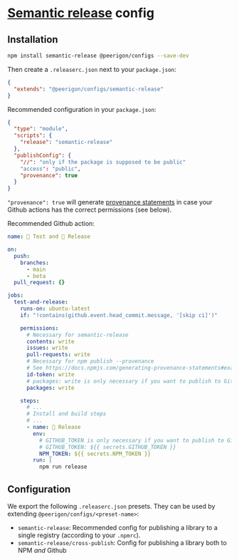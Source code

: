 # [Semantic release](https://semantic-release.gitbook.io/) config

## Installation

```sh
npm install semantic-release @peerigon/configs --save-dev
```

Then create a `.releaserc.json` next to your `package.json`:

```json
{
  "extends": "@peerigon/configs/semantic-release"
}
```

Recommended configuration in your `package.json`:

```json
{
  "type": "module",
  "scripts": {
    "release": "semantic-release"
  },
  "publishConfig": {
    "//": "only if the package is supposed to be public"
    "access": "public",
    "provenance": true
  }
}
```

`"provenance": true` will generate [provenance statements](https://docs.npmjs.com/generating-provenance-statements) in case your Github actions has the correct permissions (see below).

Recommended Github action:

```yaml
name: 🧪 Test and 🚀 Release

on:
  push:
    branches:
      - main
      - beta
  pull_request: {}

jobs:
  test-and-release:
    runs-on: ubuntu-latest
    if: "!contains(github.event.head_commit.message, '[skip ci]')"

    permissions:
      # Necessary for semantic-release
      contents: write
      issues: write
      pull-requests: write
      # Necessary for npm publish --provenance
      # See https://docs.npmjs.com/generating-provenance-statements#example-github-actions-workflow
      id-token: write
      # packages: write is only necessary if you want to publish to Github
      packages: write

    steps:
      # ...
      # Install and build steps
      # ...
      - name: 🚀 Release
        env:
          # GITHUB_TOKEN is only necessary if you want to publish to Github
          # GITHUB_TOKEN: ${{ secrets.GITHUB_TOKEN }}
          NPM_TOKEN: ${{ secrets.NPM_TOKEN }}
        run: |
          npm run release
```

## Configuration

We export the following `.releaserc.json` presets. They can be used by extending `@peerigon/configs/<preset-name>`:

- `semantic-release`: Recommended config for publishing a library to a single registry (according to your `.npmrc`).
- `semantic-release/cross-publish`: Config for publishing a library both to NPM _and_ Github
